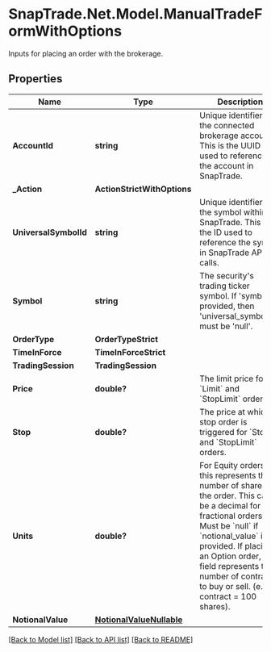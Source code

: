 # SnapTrade.Net.Model.ManualTradeFormWithOptions
Inputs for placing an order with the brokerage.

## Properties

Name | Type | Description | Notes
------------ | ------------- | ------------- | -------------
**AccountId** | **string** | Unique identifier for the connected brokerage account. This is the UUID used to reference the account in SnapTrade. | 
**_Action** | **ActionStrictWithOptions** |  | 
**UniversalSymbolId** | **string** | Unique identifier for the symbol within SnapTrade. This is the ID used to reference the symbol in SnapTrade API calls. | [optional] 
**Symbol** | **string** | The security&#39;s trading ticker symbol. If &#39;symbol&#39; is provided, then &#39;universal_symbol_id&#39; must be &#39;null&#39;. | [optional] 
**OrderType** | **OrderTypeStrict** |  | 
**TimeInForce** | **TimeInForceStrict** |  | 
**TradingSession** | **TradingSession** |  | [optional] 
**Price** | **double?** | The limit price for &#x60;Limit&#x60; and &#x60;StopLimit&#x60; orders. | [optional] 
**Stop** | **double?** | The price at which a stop order is triggered for &#x60;Stop&#x60; and &#x60;StopLimit&#x60; orders. | [optional] 
**Units** | **double?** | For Equity orders, this represents the number of shares for the order. This can be a decimal for fractional orders. Must be &#x60;null&#x60; if &#x60;notional_value&#x60; is provided. If placing an Option order, this field represents the number of contracts to buy or sell. (e.g., 1 contract &#x3D; 100 shares). | [optional] 
**NotionalValue** | [**NotionalValueNullable**](NotionalValueNullable.md) |  | [optional] 

[[Back to Model list]](../README.md#documentation-for-models) [[Back to API list]](../README.md#documentation-for-api-endpoints) [[Back to README]](../README.md)

